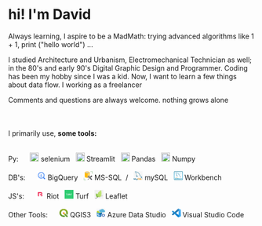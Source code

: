 # hi! I'm David #

Always learning, I aspire to be a MadMath: trying advanced algorithms like 1 + 1, print ("hello world") ...

I studied Architecture and Urbanism, Electromechanical Technician as well; in the 80's and early 90's Digital Graphic Design and Programmer. Coding has been my hobby since I was a kid. Now, I want to learn a few things about data flow. I working as a freelancer

Comments and questions are always welcome. nothing grows alone
<br><br><br><br>
I primarily use, <strong> some tools: </strong>

<br>
<div>
Py: &nbsp;&nbsp;&nbsp;&nbsp;
<a><img src="https://camo.githubusercontent.com/74ed64243ba05754329bc527cd4240ebd1c087a1/68747470733a2f2f73656c656e69756d2e6465762f696d616765732f73656c656e69756d5f6c6f676f5f7371756172655f677265656e2e706e67"  width="18px" height="18px">
selenium</a>&nbsp;&nbsp;
</a>
<a><img src="https://avatars.githubusercontent.com/u/45109972?s=200&v=4"  width="18px" height="18px">
Streamlit</a>&nbsp;&nbsp;
</a>
<a><img src="https://avatars.githubusercontent.com/u/21206976?s=280&v=4"  width="18px" height="18px">
Pandas</a>&nbsp;&nbsp;
</a>
<a><img src="https://avatars.githubusercontent.com/u/288276?s=280&v=4"  width="18px" height="18px">
Numpy</a>&nbsp;&nbsp;
</a>
</div>
<br>
<div>
DB's: &nbsp;&nbsp;&nbsp;&nbsp;
<a><img src="https://raw.githubusercontent.com/devicemxl/devicemxl/raiz/imgs/bigquery.png"  width="18px" height="18px">
BigQuery</a>&nbsp;&nbsp;
<a><img src="https://raw.githubusercontent.com/devicemxl/devicemxl/raiz/imgs/MSSQL.png"  width="18px" height="18px">
MS-SQL</a>&nbsp;&nbsp;/&nbsp;&nbsp;
<a><img src="https://raw.githubusercontent.com/devicemxl/devicemxl/raiz/imgs/mysql.png"  width="18px" height="18px">
mySQL</a>&nbsp;&nbsp;
<a><img src="https://raw.githubusercontent.com/devicemxl/devicemxl/raiz/imgs/workbench.png"  width="18px" height="18px">
Workbench</a>&nbsp;&nbsp;
</div>

<br>
<div>
JS's: &nbsp;&nbsp;&nbsp;&nbsp;
<a><img src="https://raw.githubusercontent.com/devicemxl/devicemxl/raiz/imgs/riot.png"  width="18px" height="18px">
Riot</a>&nbsp;&nbsp;
<a><img src="https://raw.githubusercontent.com/devicemxl/devicemxl/raiz/imgs/turf.png"  width="18px" height="18px">
Turf</a>&nbsp;&nbsp;
<a><img src="https://raw.githubusercontent.com/devicemxl/devicemxl/raiz/imgs/leafted.png"  width="18px" height="18px">
Leaflet</a>&nbsp;&nbsp;
</div>

<br>
<div>
Other Tools: &nbsp;&nbsp;&nbsp;&nbsp;
<a><img src="https://raw.githubusercontent.com/devicemxl/devicemxl/raiz/imgs/qgis.png"  width="18px" height="18px">
QGIS3</a>&nbsp;&nbsp;
<a><img src="https://raw.githubusercontent.com/devicemxl/devicemxl/raiz/imgs/azure.png"  width="18px" height="18px">
Azure Data Studio</a>&nbsp;&nbsp;
<a><img src="https://raw.githubusercontent.com/devicemxl/devicemxl/raiz/imgs/VScode.png"  width="18px" height="18px">
Visual Studio Code</a>&nbsp;&nbsp;
</div>
